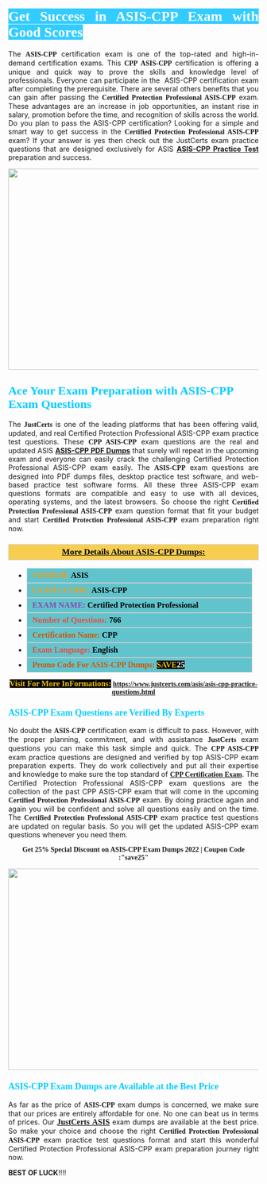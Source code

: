 <h1 style="text-align: justify;"><span style="color:#ffffff;"><span style="font-family:Georgia,serif;"><strong><span style="background-color:#33ccff;">Get Success in ASIS-CPP Exam with Good Scores</span></strong></span></span></h1>

<p style="text-align: justify;">The <strong><span style="font-family:Georgia,serif;">ASIS-CPP</span></strong> certification exam is one of the top-rated and high-in-demand certification exams. This <span style="font-family:Georgia,serif;"><strong>CPP ASIS-CPP</strong></span> certification is offering a unique and quick way to prove the skills and knowledge level of professionals. Everyone can participate in the  ASIS-CPP certification exam after completing the prerequisite. There are several others benefits that you can gain after passing the <span style="font-family:Georgia,serif;"><strong>Certified Protection Professional ASIS-CPP</strong></span> exam. These advantages are an increase in job opportunities, an instant rise in salary, promotion before the time, and recognition of skills across the world. Do you plan to pass the ASIS-CPP certification? Looking for a simple and smart way to get success in the <span style="font-family:Georgia,serif;"><strong>Certified Protection Professional ASIS-CPP</strong></span> exam? If your answer is yes then check out the JustCerts exam practice questions that are designed exclusively for ASIS <strong><a href="https://www.justcerts.com/asis/asis-cpp-practice-questions.html">ASIS-CPP Practice Test</a></strong> preparation and success.</p>

<p style="text-align: center;"><a href="https://www.justcerts.com/asis/asis-cpp-practice-questions.html"><img alt="" src="https://i.imgur.com/JNYhfyb.jpg" style="width: 720px; height: 405px;" /></a></p>

<h2 style="margin-right:0in; margin-left:0in"><span style="color:#00ccff;"><span style="font-family:Georgia,serif;"><strong><span style="font-size:18pt">Ace Your Exam Preparation with ASIS-CPP Exam Questions </span></strong></span></span></h2>

<p style="text-align: justify;">The <span style="font-size:14px;"><span style="font-family:Georgia,serif;"><strong>JustCerts</strong></span></span> is one of the leading platforms that has been offering valid, updated, and real Certified Protection Professional ASIS-CPP exam practice test questions. These <span style="font-family:Georgia,serif;"><strong>CPP ASIS-CPP</strong></span> exam questions are the real and updated ASIS <strong><a href="https://www.justcerts.com/asis/asis-cpp-practice-questions.html">ASIS-CPP PDF Dumps</a></strong> that surely will repeat in the upcoming exam and everyone can easily crack the challenging Certified Protection Professional ASIS-CPP exam easily. The <span style="font-family:Georgia,serif;"><strong>ASIS-CPP</strong></span> exam questions are designed into PDF dumps files, desktop practice test software, and web-based practice test software forms. All these three ASIS-CPP exam questions formats are compatible and easy to use with all devices, operating systems, and the latest browsers. So choose the right <span style="font-family:Georgia,serif;"><strong>Certified Protection Professional ASIS-CPP</strong></span> exam question format that fit your budget and start <span style="font-family:Georgia,serif;"><strong>Certified Protection Professional ASIS-CPP</strong></span> exam preparation right now.</p>

<h3 style="background: #f7ce50; border: 1px solid rgb(204, 204, 204); padding: 5px 10px; text-align: center;"><span style="font-family:Georgia,serif;"><u><u><span style="color:#000000;"><span style="font-size:11pt"><span style="line-height:normal"><b><span style="font-size:13.0pt"><span cambria="">More Details About ASIS-CPP Dumps:</span></span></b></span></span></span></u></u></span></h3>

<ul>
	<li style="margin:0cm 10pt">
	<div style="background:#61c4cd; border: 1px solid rgb(204, 204, 204); padding: 5px 10px; text-align: justify;"><span style="font-family:Georgia,serif;"><span style="font-size:11pt"><span style="line-height:normal"><b><span style="font-size:12.0pt"><span new="" roman="" times=""><span style="color:#f39c12;">VENDOR:</span> <span style="color:#000000;">ASIS</span></span></span></b></span></span></span></div>
	</li>
	<li style="margin:0cm 10pt">
	<div style="background: #61c4cd; border: 1px solid rgb(204, 204, 204); padding: 5px 10px; text-align: justify;"><span style="font-family:Georgia,serif;"><span style="font-size:11pt"><span style="line-height:normal"><b><span style="font-size:12.0pt"><span new="" roman="" times=""><span style="color:#f39c12;">EXAM CCODE:</span> <span style="color:#000000;">ASIS-CPP</span></span></span></b></span></span></span></div>
	</li>
	<li style="margin:0cm 10pt">
	<div style="background: #61c4cd; border: 1px solid rgb(204, 204, 204); padding: 5px 10px; text-align: justify;"><span style="font-family:Georgia,serif;"><span style="font-size:11pt"><span style="line-height:normal"><b><span style="font-size:12.0pt"><span new="" roman="" times=""><span style="color:#8e44ad;">EXAM NAME:</span> <span style="color:#000000;">Certified Protection Professional</span></span></span></b></span></span></span></div>
	</li>
	<li style="margin:0cm 10pt">
	<div style="background: #61c4cd; border: 1px solid rgb(204, 204, 204); padding: 5px 10px;"><span style="font-family:Georgia,serif;"><span style="font-size:11pt"><span style="line-height:normal"><b><span style="font-size:12.0pt"><span new="" roman="" times=""><span style="color:#e74c3c;">Number of Questions:</span><span style="color:#000000;"><span style="color:#f1c40f;"> </span>766</span></span></span></b></span></span></span></div>
	</li>
	<li style="margin:0cm 10pt">
	<div style="background: #61c4cd; border: 1px solid rgb(204, 204, 204); padding: 5px 10px; text-align: justify;"><span style="font-family:Georgia,serif;"><span style="font-size:11pt"><span style="line-height:normal"><b><span style="font-size:12.0pt"><span new="" roman="" times=""><span style="color:#d35400;">Certification Name:</span><span style="color:#000000;"> CPP</span></span></span></b></span></span></span></div>
	</li>
	<li style="margin:0cm 10pt">
	<div style="background: #61c4cd; border: 1px solid rgb(204, 204, 204); padding: 5px 10px; text-align: justify;"><span style="font-family:Georgia,serif;"><span style="font-size:11pt"><span style="line-height:normal"><b><span style="font-size:12.0pt"><span new="" roman="" times=""><span style="color:#e74c3c;">Exam Language:</span> <span style="color:#000000;">English</span></span></span></b></span></span></span></div>
	</li>
	<li style="margin:0cm 10pt">
	<div style="background: #61c4cd; border: 1px solid rgb(204, 204, 204); padding: 5px 10px;"><span style="font-family:Georgia,serif;"><span style="font-size:11pt"><span style="line-height:normal"><b><span style="font-size:12.0pt"><span new="" roman="" times=""><span style="color:#d35400;">Promo Code For ASIS-CPP Dumps:</span><span style="color:#f1c40f;"> <span style="background-color:#000000;">SAVE</span></span><span style="color:#ffffff;"><span style="background-color:#000000;">25</span></span></span></span></b></span></span></span></div>
	</li>
</ul>

<p style="text-align: center;"><span style="font-family:Georgia,serif;"><strong><span style="font-size:16px;"><span style="color:#f1c40f;"><span style="background-color:#000000;">Visit For More InFormations:</span></span></span> <a href="https://www.justcerts.com/asis/asis-cpp-practice-questions.html">https://www.justcerts.com/asis/asis-cpp-practice-questions.html</a></strong></span></p>

<h3 style="margin-right:0in; margin-left:0in"><span style="color:#00ccff;"><span style="font-family:Georgia,serif;"><strong><span style="font-size:13.5pt">ASIS-CPP Exam Questions are Verified By Experts </span></strong></span></span></h3>

<p style="text-align: justify;">No doubt the <span style="font-family:Georgia,serif;"><strong>ASIS-CPP</strong></span> certification exam is difficult to pass. However, with the proper planning, commitment, and with assistance <span style="font-family:Georgia,serif;"><span style="font-size:14px;"><strong>JustCerts</strong></span></span> exam questions you can make this task simple and quick. The <span style="font-family:Georgia,serif;"><strong>CPP ASIS-CPP</strong></span> exam practice questions are designed and verified by top ASIS-CPP exam preparation experts. They do work collectively and put all their expertise and knowledge to make sure the top standard of <a href="https://www.justcerts.com/asis/cpp-certification-exams.html"><span style="font-family:Georgia,serif;"><strong>CPP Certification Exam</strong></span></a>. The Certified Protection Professional ASIS-CPP exam questions are the collection of the past CPP ASIS-CPP exam that will come in the upcoming <span style="font-family:Georgia,serif;"><strong>Certified Protection Professional ASIS-CPP</strong></span> exam. By doing practice again and again you will be confident and solve all questions easily and on the time. The <span style="font-family:Georgia,serif;"><strong>Certified Protection Professional ASIS-CPP</strong></span> exam practice test questions are updated on regular basis. So you will get the updated ASIS-CPP exam questions whenever you need them.</p>

<p style="text-align: center;"><span style="font-size:14px;"><span style="font-family:Georgia,serif;"><strong>Get 25% Special Discount on ASIS-CPP Exam Dumps 2022 | Coupon Code :"save25"</strong></span></span></p>

<p style="text-align: center;"><a href="https://www.justcerts.com/asis/asis-cpp-practice-questions.html"><img alt="" src="https://i.imgur.com/FssxWlc.jpg" style="width: 720px; height: 405px;" /></a></p>

<h3 style="margin-right:0in; margin-left:0in"><span style="color:#00ccff;"><span style="font-family:Georgia,serif;"><strong><span style="font-size:13.5pt">ASIS-CPP Exam Dumps are Available at the Best Price </span></strong></span></span></h3>

<p style="text-align: justify;">As far as the price of <span style="font-family:Georgia,serif;"><strong>ASIS-CPP</strong></span> exam dumps is concerned, we make sure that our prices are entirely affordable for one. No one can beat us in terms of prices. Our <a href="https://www.justcerts.com/asis-certification-exams.html"><span style="font-family:Georgia,serif;"><strong><span style="font-size:16px;">JustCerts ASIS</span></strong></span></a> exam dumps are available at the best price. So make your choice and choose the right <span style="font-family:Georgia,serif;"><strong>Certified Protection Professional ASIS-CPP</strong></span> exam practice test questions format and start this wonderful Certified Protection Professional ASIS-CPP exam preparation journey right now. </p>

<p><span style="font-size:14px;"><strong>BEST OF LUCK</strong>!!!!</span></p>
